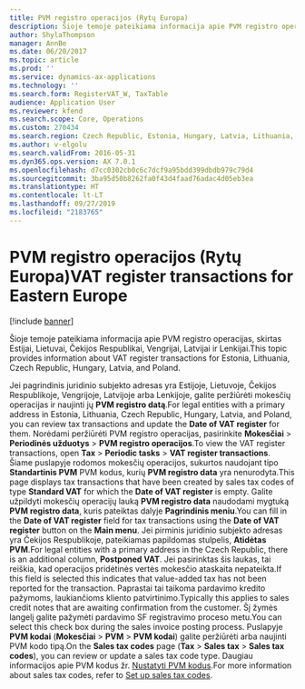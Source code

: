 ```yaml
---
title: PVM registro operacijos (Rytų Europa)
description: Šioje temoje pateikiama informacija apie PVM registro operacijas, skirtas Estijai, Lietuvai, Čekijos Respublikai, Vengrijai, Latvijai ir Lenkijai.
author: ShylaThompson
manager: AnnBe
ms.date: 06/20/2017
ms.topic: article
ms.prod: ''
ms.service: dynamics-ax-applications
ms.technology: ''
ms.search.form: RegisterVAT_W, TaxTable
audience: Application User
ms.reviewer: kfend
ms.search.scope: Core, Operations
ms.custom: 270434
ms.search.region: Czech Republic, Estonia, Hungary, Latvia, Lithuania, Poland
ms.author: v-elgolu
ms.search.validFrom: 2016-05-31
ms.dyn365.ops.version: AX 7.0.1
ms.openlocfilehash: d7cc0302cb0c6c7dcf9a95bdd399dbdb979c79d4
ms.sourcegitcommit: 3ba95d50b8262fa0f43d4faad76adac4d05eb3ea
ms.translationtype: HT
ms.contentlocale: lt-LT
ms.lasthandoff: 09/27/2019
ms.locfileid: "2183765"
---
```

# <a name="vat-register-transactions-for-eastern-europe"></a><span data-ttu-id="00aaf-103">PVM registro operacijos (Rytų Europa)</span><span class="sxs-lookup"><span data-stu-id="00aaf-103">VAT register transactions for Eastern Europe</span></span>

[!include [banner](../includes/banner.md)]

<span data-ttu-id="00aaf-104">Šioje temoje pateikiama informacija apie PVM registro operacijas, skirtas Estijai, Lietuvai, Čekijos Respublikai, Vengrijai, Latvijai ir Lenkijai.</span><span class="sxs-lookup"><span data-stu-id="00aaf-104">This topic provides information about VAT register transactions for Estonia, Lithuania, Czech Republic, Hungary, Latvia, and Poland.</span></span> 

<span data-ttu-id="00aaf-105">Jei pagrindinis juridinio subjekto adresas yra Estijoje, Lietuvoje, Čekijos Respublikoje, Vengrijoje, Latvijoje arba Lenkijoje, galite peržiūrėti mokesčių operacijas ir naujinti jų **PVM registro datą**.</span><span class="sxs-lookup"><span data-stu-id="00aaf-105">For legal entities with a primary address in Estonia, Lithuania, Czech Republic, Hungary, Latvia, and Poland, you can review tax transactions and update the **Date of VAT register** for them.</span></span> <span data-ttu-id="00aaf-106">Norėdami peržiūrėti PVM registro operacijas, pasirinkite **Mokesčiai** &gt; **Periodinės užduotys** &gt; **PVM registro operacijos**.</span><span class="sxs-lookup"><span data-stu-id="00aaf-106">To view the VAT register transactions, open **Tax** &gt; **Periodic tasks** &gt; **VAT register transactions**.</span></span> <span data-ttu-id="00aaf-107">Šiame puslapyje rodomos mokesčių operacijos, sukurtos naudojant tipo **Standartinis PVM** PVM kodus, kurių **PVM registro data** yra nenurodyta.</span><span class="sxs-lookup"><span data-stu-id="00aaf-107">This page displays tax transactions that have been created by sales tax codes of type **Standard VAT** for which the **Date of VAT register** is empty.</span></span> <span data-ttu-id="00aaf-108">Galite užpildyti mokesčių operacijų lauką **PVM registro data** naudodami mygtuką **PVM registro data**, kuris pateiktas dalyje **Pagrindinis meniu**.</span><span class="sxs-lookup"><span data-stu-id="00aaf-108">You can fill in the **Date of VAT register** field for tax transactions using the **Date of VAT register** button on the **Main menu**.</span></span> <span data-ttu-id="00aaf-109">Jei pirminis juridinio subjekto adresas yra Čekijos Respublikoje, pateikiamas papildomas stulpelis, **Atidėtas PVM**.</span><span class="sxs-lookup"><span data-stu-id="00aaf-109">For legal entities with a primary address in the Czech Republic, there is an additional column, **Postponed VAT**.</span></span> <span data-ttu-id="00aaf-110">Jei pasirinktas šis laukas, tai reiškia, kad operacijos pridėtinės vertės mokesčio ataskaita nepateikta.</span><span class="sxs-lookup"><span data-stu-id="00aaf-110">If this field is selected this indicates that value-added tax has not been reported for the transaction.</span></span> <span data-ttu-id="00aaf-111">Paprastai tai taikoma pardavimo kredito pažymoms, laukiančioms kliento patvirtinimo.</span><span class="sxs-lookup"><span data-stu-id="00aaf-111">Typically this applies to sales credit notes that are awaiting confirmation from the customer.</span></span> <span data-ttu-id="00aaf-112">Šį žymės langelį galite pažymėti pardavimo SF registravimo proceso metu.</span><span class="sxs-lookup"><span data-stu-id="00aaf-112">You can select this check box during the sales invoice posting process.</span></span> <span data-ttu-id="00aaf-113">Puslapyje **PVM kodai** (**Mokesčiai** &gt; **PVM** &gt; **PVM kodai**) galite peržiūrėti arba naujinti PVM kodo tipą.</span><span class="sxs-lookup"><span data-stu-id="00aaf-113">On the **Sales tax codes** page (**Tax** &gt; **Sales tax** &gt; **Sales tax codes**), you can review or update a sales tax code type.</span></span> <span data-ttu-id="00aaf-114">Daugiau informacijos apie PVM kodus žr. [Nustatyti PVM kodus](../general-ledger/tasks/set-up-sales-tax-codes.md).</span><span class="sxs-lookup"><span data-stu-id="00aaf-114">For more information about sales tax codes, refer to [Set up sales tax codes](../general-ledger/tasks/set-up-sales-tax-codes.md).</span></span>



